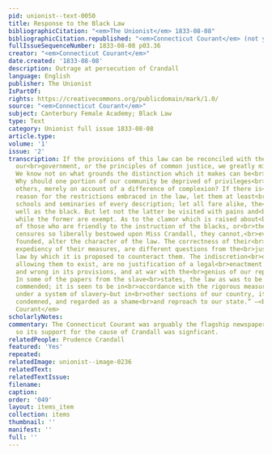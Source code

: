 ```yaml
---
pid: unionist--text-0050
title: Response to the Black Law
bibliographicCitation: "<em>The Unionist</em> 1833-08-08"
bibliographicCitation.republished: "<em>Connecticut Courant</em> (not yet researched)"
fullIssueSequenceNumber: 1833-08-08 p03.36
creator: "<em>Connecticut Courant</em>"
date.created: '1833-08-08'
description: Outrage at persecution of Crandall
language: English
publisher: The Unionist
IsPartOf: 
rights: https://creativecommons.org/publicdomain/mark/1.0/
source: "<em>Connecticut Courant</em>"
subject: Canterbury Female Academy; Black Law
type: Text
category: Unionist full issue 1833-08-08
article.type: 
volume: '1'
issue: '2'
transcription: If the provisions of this law can be reconciled with the nature of
  our<br>government, or the principles of common justice, we greatly mistake its<br>character.
  We know not on what grounds the distinction which it makes can be<br>justified.
  Why should one portion of our community be deprived of privileges<br>enjoyed by
  others, merely on account of a difference of complexion? If there is<br>any good
  reason for the restrictions embraced in the law, let them at least<br>extend to
  schools and seminaries of every description; let all fare alike, the<br>white as
  well as the black. But let not the latter be visited with pains and<br>penalties
  while the former are exempt. As to the clamor which is raised about<br>the fanaticism
  of those who are friendly to the instruction of the blacks, or<br>the sneers and
  censures so liberally bestowed upon Miss Crandall, they cannot,<br>even if well
  founded, alter the character of the law. The correctness of their<br>view, and the
  expediency of their measures, are different questions from the<br>justice of the
  law by which it is proposed to counteract them. The indiscretion<br>of individuals,
  allowing them to exist, are no justification of a legal<br>enactment unequal, oppressive
  and wrong in its provisions, and at war with the<br>genius of our republican institutions.
  In some of the papers from the slave<br>states, the law as was to be expected, is
  commended; it is seen to be in<br>accordance with the rigorous measures adopted
  under a system of slavery—but in<br>other sections of our country, it is strongly
  condemned, and regarded as a shame<br>and reproach to our state.” –<br><em>Connecticut
  Courant</em>
scholarlyNotes: 
commentary: The Connecticut Courant was arguably the flagship newspaper of the state,
  so its support for the cause of Crandall was signficant.
relatedPeople: Prudence Crandall
featured: 'Yes'
repeated: 
relatedImage: unionist--image-0236
relatedText: 
relatedTextIssue: 
filename: 
caption: 
order: '049'
layout: items_item
collection: items
thumbnail: ''
manifest: ''
full: ''
---
```

